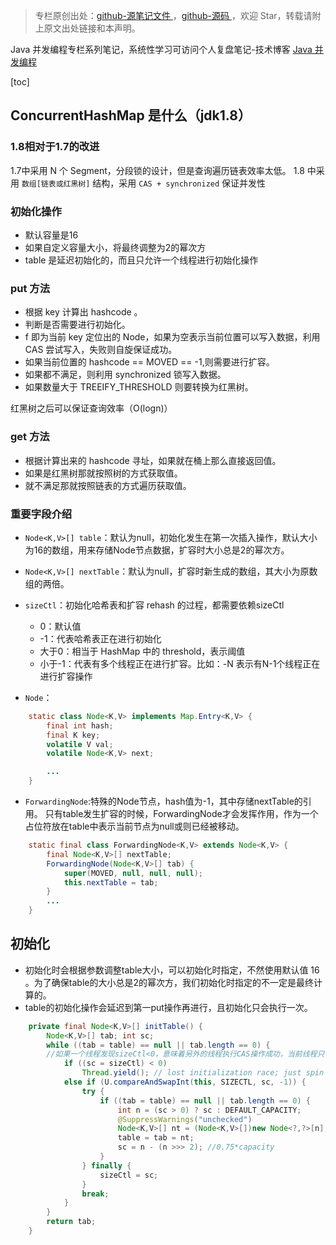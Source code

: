 > 专栏原创出处：[github-源笔记文件 ](https://github.com/GourdErwa/review-notes/tree/master/language/java-concurrency) ，[github-源码 ](https://github.com/GourdErwa/java-advanced/tree/master/java-concurrency)，欢迎 Star，转载请附上原文出处链接和本声明。

Java 并发编程专栏系列笔记，系统性学习可访问个人复盘笔记-技术博客 [Java 并发编程 ](https://review-notes.top/language/java-concurrency/)

[toc]
## ConcurrentHashMap 是什么（jdk1.8）

### 1.8相对于1.7的改进
1.7中采用 N 个 Segment，分段锁的设计，但是查询遍历链表效率太低。
1.8 中采用 `数组[链表或红黑树]` 结构，采用 `CAS + synchronized` 保证并发性
### 初始化操作
- 默认容量是16
- 如果自定义容量大小，将最终调整为2的幂次方
- table 是延迟初始化的，而且只允许一个线程进行初始化操作

### put 方法
- 根据 key 计算出 hashcode 。
- 判断是否需要进行初始化。
- f 即为当前 key 定位出的 Node，如果为空表示当前位置可以写入数据，利用 CAS 尝试写入，失败则自旋保证成功。
- 如果当前位置的 hashcode == MOVED == -1,则需要进行扩容。
- 如果都不满足，则利用 synchronized 锁写入数据。
- 如果数量大于 TREEIFY_THRESHOLD 则要转换为红黑树。

红黑树之后可以保证查询效率（O(logn)）

### get 方法
- 根据计算出来的 hashcode 寻址，如果就在桶上那么直接返回值。
- 如果是红黑树那就按照树的方式获取值。
- 就不满足那就按照链表的方式遍历获取值。

### 重要字段介绍
- `Node<K,V>[] table`：默认为null，初始化发生在第一次插入操作，默认大小为16的数组，用来存储Node节点数据，扩容时大小总是2的幂次方。
- `Node<K,V>[] nextTable`：默认为null，扩容时新生成的数组，其大小为原数组的两倍。
- `sizeCtl`：初始化哈希表和扩容 rehash 的过程，都需要依赖sizeCtl
    - 0：默认值
    - -1：代表哈希表正在进行初始化
    - 大于0：相当于 HashMap 中的 threshold，表示阈值
    - 小于-1：代表有多个线程正在进行扩容。比如：-N 表示有N-1个线程正在进行扩容操作

- `Node`：
```java
    static class Node<K,V> implements Map.Entry<K,V> {
        final int hash;
        final K key;
        volatile V val;
        volatile Node<K,V> next;

        ...
    }
```
- `ForwardingNode`:特殊的Node节点，hash值为-1，其中存储nextTable的引用。
只有table发生扩容的时候，ForwardingNode才会发挥作用，作为一个占位符放在table中表示当前节点为null或则已经被移动。
```java
    static final class ForwardingNode<K,V> extends Node<K,V> {
        final Node<K,V>[] nextTable;
        ForwardingNode(Node<K,V>[] tab) {
            super(MOVED, null, null, null);
            this.nextTable = tab;
        }
        ...
    }
```


## 初始化
- 初始化时会根据参数调整table大小，可以初始化时指定，不然使用默认值 16 。为了确保table的大小总是2的幂次方，我们初始化时指定的不一定是最终计算的。
- table的初始化操作会延迟到第一put操作再进行，且初始化只会执行一次。

```java
    private final Node<K,V>[] initTable() {
        Node<K,V>[] tab; int sc;
        while ((tab = table) == null || tab.length == 0) {
        //如果一个线程发现sizeCtl<0，意味着另外的线程执行CAS操作成功，当前线程只需要让出cpu时间片
            if ((sc = sizeCtl) < 0)
                Thread.yield(); // lost initialization race; just spin
            else if (U.compareAndSwapInt(this, SIZECTL, sc, -1)) {
                try {
                    if ((tab = table) == null || tab.length == 0) {
                        int n = (sc > 0) ? sc : DEFAULT_CAPACITY;
                        @SuppressWarnings("unchecked")
                        Node<K,V>[] nt = (Node<K,V>[])new Node<?,?>[n];
                        table = tab = nt;
                        sc = n - (n >>> 2); //0.75*capacity
                    }
                } finally {
                    sizeCtl = sc;
                }
                break;
            }
        }
        return tab;
    }
```
